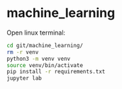 # machine_learning

Open linux terminal:

```bash
cd git/machine_learning/
rm -r venv
python3 -m venv venv
source venv/bin/activate
pip install -r requirements.txt
jupyter lab
```

